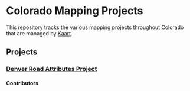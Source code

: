 # Colorado Mapping Projects
This repository tracks the various mapping projects throughout Colorado that are managed by [Kaart](https://github.com/KaartGroup/Denver/blob/master/KAART.md "Kaart").

## Projects

### [Denver Road Attributes Project](https://github.com/KaartGroup/Colorado/projects/1 "Project 1")


#### Contributors

